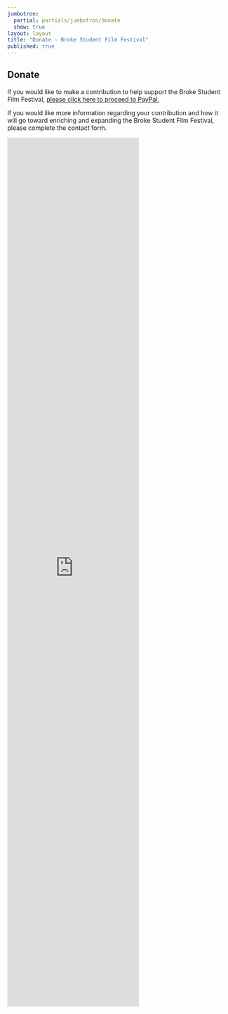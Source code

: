 ```yaml
---
jumbotron: 
  partial: partials/jumbotron/donate
  show: true
layout: layout
title: "Donate - Broke Student Film Festival"
published: true
---
```


## Donate

If you would like to make a contribution to help support the Broke Student Film Festival, [please click here to proceed to PayPal.](https://www.paypal.com/us/cgi-bin/webscr?cmd=_flow&SESSION=GPS-hNHH3E7z0RmV6RKmZK0DJEpptRwMpDJZTmg4qiYKzSZKGoCrPPewEPy&dispatch=5885d80a13c0db1f8e263663d3faee8d8cdcf517b037b45098186f8dfd405740 "BSFF Donations")

If you would like more information regarding your contribution and how it will go toward enriching and expanding the Broke Student Film Festival, please complete the contact form.

<iframe src="https://docs.google.com/spreadsheet/embeddedform?formkey=dFRqLWdaVnZhVlMyY3VVbUdhb3A1QXc6MA" class="row col-sm-12" height="1980" frameborder="0" marginheight="0" marginwidth="0">Loading...</iframe>
